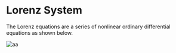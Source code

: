 # Lorenz System

The Lorenz equations are a series of nonlinear ordinary differential equations as shown below.

![aa](https://github.com/user-attachments/assets/9d05f1d7-a835-4398-966c-582c208bac43)


